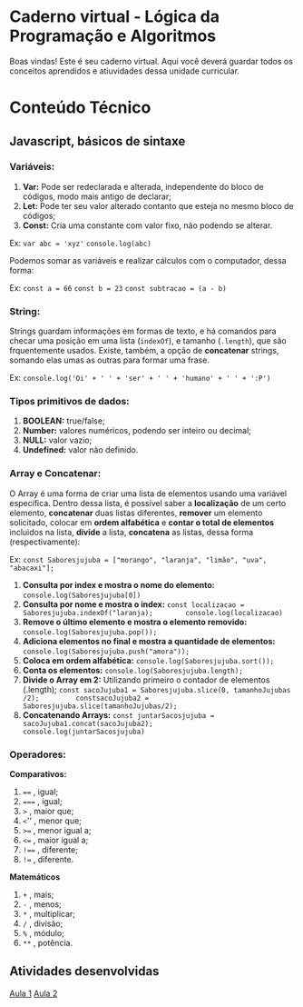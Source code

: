 # Caderno virtual - Lógica da Programação e Algoritmos
Boas vindas! Este é seu caderno virtual. Aqui você deverá guardar todos os conceitos aprendidos e atiuvidades dessa unidade curricular. 


# Conteúdo Técnico

## **Javascript, básicos de sintaxe**

### **Variáveis:**
1. **Var:** Pode ser redeclarada e alterada, independente do bloco de códigos, modo mais antigo de declarar;
2. **Let:** Pode ter seu valor alterado contanto que esteja no mesmo bloco de códigos;
3. **Const:** Cria uma constante com valor fixo, não podendo se alterar.

Ex: ```var abc = 'xyz'```
    ```console.log(abc)```

Podemos somar as variáveis e realizar cálculos com o computador, dessa forma:

Ex: 
```const a = 66``` 
```const b = 23```
```const subtracao = (a - b)```

### **String:**
Strings guardam informações em formas de texto, e há comandos para checar uma posição em uma lista (```indexOf```), e tamanho (```.length```), que são frquentemente usados.
Existe, também, a opção de **concatenar** strings, somando elas umas as outras para formar uma frase.

Ex: ```console.log('Oi' + ' ' + 'ser' + ' ' + 'humano' + ' ' + ':P')```

### **Tipos primitivos de dados:**

1. **BOOLEAN:** true/false;
2. **Number:** valores numéricos, podendo ser inteiro ou decimal;
3. **NULL:** valor vazio;
4. **Undefined:** valor não definido.

### **Array e Concatenar:**
O Array é uma forma de criar uma lista de elementos usando uma variável específica. Dentro dessa lista, é possível saber a **localização** de um certo elemento, **concatenar** duas listas diferentes, **remover** um elemento solicitado, colocar em **ordem alfabética** e **contar o total de elementos** incluidos na lista, **divide** a lista, **concatena** as listas, dessa forma (respectivamente):

Ex: ```const Saboresjujuba = ["morango", "laranja", "limão", "uva", "abacaxi"];```

1. **Consulta por index e mostra o nome do elemento:** ```console.log(Saboresjujuba[0])```
2. **Consulta por nome e mostra o index:** ```const localizacao = Saboresjujuba.indexOf("laranja);        console.log(localizacao)```
3. **Remove o último elemento e mostra o elemento removido:** ```console.log(Saboresjujuba.pop());```
5. **Adiciona elementos no final e mostra a quantidade de elementos:** ```console.log(Saboresjujuba.push("amora"));```
6. **Coloca em ordem alfabética:** ```console.log(Saboresjujuba.sort());```
7. **Conta os elementos:** ```console.log(Saboresjujuba.length);```
8. **Divide o Array em 2:** Utilizando primeiro o contador de elementos (.length);  ```const sacoJujuba1 = Saboresjujuba.slice(0, tamanhoJujubas /2);         constsacoJujuba2 =  Saboresjujuba.slice(tamanhoJujubas/2);```
9. **Concatenando Arrays:** ```const juntarSacosjujuba = sacoJujuba1.concat(sacoJujuba2);      console.log(juntarSacosjujuba)```

### **Operadores:**

**Comparativos:**
1. ```==``` , igual;
2. ```===``` , igual;
3. ```>``` , maior que;
4. ```<```'' , menor que;
5. ```>=``` , menor igual a;
6. ```<=``` , maior igual a;
7. ```!==``` , diferente;
8. ```!=``` , diferente.


**Matemáticos**
1. ```+``` , mais;
2. ```-``` , menos;
3. ```*``` , multiplicar;
4. ```/``` , divisão;
5. ```%``` , módulo;
6. ```**``` , potência.



## Atividades desenvolvidas

[Aula 1](https://codepen.io/ed-the-scripter/pen/NWZgvJZ?editors=0012)
[Aula 2](https://codepen.io/ed-the-scripter/pen/PorENGO)
